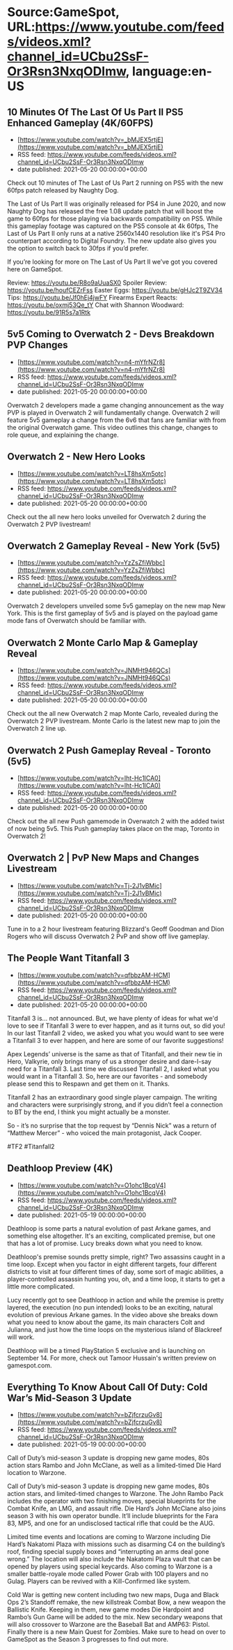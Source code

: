 # Source:GameSpot, URL:https://www.youtube.com/feeds/videos.xml?channel_id=UCbu2SsF-Or3Rsn3NxqODImw, language:en-US

## 10 Minutes Of The Last Of Us Part II PS5 Enhanced Gameplay (4K/60FPS)
 - [https://www.youtube.com/watch?v=_bMJEX5rtjE](https://www.youtube.com/watch?v=_bMJEX5rtjE)
 - RSS feed: https://www.youtube.com/feeds/videos.xml?channel_id=UCbu2SsF-Or3Rsn3NxqODImw
 - date published: 2021-05-20 00:00:00+00:00

Check out 10 minutes of The Last of Us Part 2 running on PS5 with the new 60fps patch released by Naughty Dog.

The Last of Us Part II was originally released for PS4 in June 2020, and now Naughty Dog has released the free 1.08 update patch that will boost the game to 60fps for those playing via backwards compatibility on PS5. While this gameplay footage was captured on the PS5 console at 4k 60fps, The Last of Us Part II only runs at a native 2560x1440 resolution like it's PS4 Pro counterpart according to Digital Foundry. The new update also gives you the option to switch back to 30fps if you’d prefer.

If you’re looking for more on The Last of Us Part II we’ve got you covered here on GameSpot.

Review: https://youtu.be/R8o9aUuaSX0
Spoiler Review: https://youtu.be/houfCEZrFss
Easter Eggs: https://youtu.be/gHJc2T9ZV34
Tips: https://youtu.be/Jf0hEj4jwFY
Firearms Expert Reacts: https://youtu.be/oxmj53Qe_tY
Chat with Shannon Woodward: https://youtu.be/91R5s7a1Rtk

## 5v5 Coming to Overwatch 2 - Devs Breakdown PVP Changes
 - [https://www.youtube.com/watch?v=n4-mYfrNZr8](https://www.youtube.com/watch?v=n4-mYfrNZr8)
 - RSS feed: https://www.youtube.com/feeds/videos.xml?channel_id=UCbu2SsF-Or3Rsn3NxqODImw
 - date published: 2021-05-20 00:00:00+00:00

Overwatch 2 developers made a game changing announcement as the way PVP is played in Overwatch 2 will fundamentally change. Overwatch 2 will feature 5v5 gameplay a change from the 6v6 that fans are familiar with from the original Overwatch game. This video outlines this change, changes to role queue, and explaining the change.

## Overwatch 2 - New Hero Looks
 - [https://www.youtube.com/watch?v=LT8hsXm5otc](https://www.youtube.com/watch?v=LT8hsXm5otc)
 - RSS feed: https://www.youtube.com/feeds/videos.xml?channel_id=UCbu2SsF-Or3Rsn3NxqODImw
 - date published: 2021-05-20 00:00:00+00:00

Check out the all new hero looks unveiled for Overwatch 2 during the Overwatch 2 PVP livestream!

## Overwatch 2 Gameplay Reveal - New York (5v5)
 - [https://www.youtube.com/watch?v=YzZsZfiWbbc](https://www.youtube.com/watch?v=YzZsZfiWbbc)
 - RSS feed: https://www.youtube.com/feeds/videos.xml?channel_id=UCbu2SsF-Or3Rsn3NxqODImw
 - date published: 2021-05-20 00:00:00+00:00

Overwatch 2 developers unveiled some 5v5 gameplay on the new map New York. This is the first gameplay of 5v5 and is played on the payload game mode fans of Overwatch should be familiar with.

## Overwatch 2 Monte Carlo Map & Gameplay Reveal
 - [https://www.youtube.com/watch?v=JNMHt946QCs](https://www.youtube.com/watch?v=JNMHt946QCs)
 - RSS feed: https://www.youtube.com/feeds/videos.xml?channel_id=UCbu2SsF-Or3Rsn3NxqODImw
 - date published: 2021-05-20 00:00:00+00:00

Check out the all new Overwatch 2 map Monte Carlo, revealed during the Overwatch 2 PVP livestream. Monte Carlo is the latest new map to join the Overwatch 2 line up.

## Overwatch 2 Push Gameplay Reveal - Toronto (5v5)
 - [https://www.youtube.com/watch?v=Iht-Hc1lCA0](https://www.youtube.com/watch?v=Iht-Hc1lCA0)
 - RSS feed: https://www.youtube.com/feeds/videos.xml?channel_id=UCbu2SsF-Or3Rsn3NxqODImw
 - date published: 2021-05-20 00:00:00+00:00

Check out the all new Push gamemode in Overwatch 2 with the added twist of now being 5v5. This Push gameplay takes place on the map, Toronto in Overwatch 2!

## Overwatch 2 | PvP New Maps and Changes Livestream
 - [https://www.youtube.com/watch?v=Tj-2J1vBMic](https://www.youtube.com/watch?v=Tj-2J1vBMic)
 - RSS feed: https://www.youtube.com/feeds/videos.xml?channel_id=UCbu2SsF-Or3Rsn3NxqODImw
 - date published: 2021-05-20 00:00:00+00:00

Tune in to a 2 hour livestream featuring Blizzard's Geoff Goodman and Dion Rogers who will discuss Overwatch 2 PvP and show off live gameplay.

## The People Want Titanfall 3
 - [https://www.youtube.com/watch?v=qfbbzAM-HCM](https://www.youtube.com/watch?v=qfbbzAM-HCM)
 - RSS feed: https://www.youtube.com/feeds/videos.xml?channel_id=UCbu2SsF-Or3Rsn3NxqODImw
 - date published: 2021-05-20 00:00:00+00:00

Titanfall 3 is... not announced. But, we have plenty of ideas for what we'd love to see if Titanfall 3 were to ever happen, and as it turns out, so did you! In our last Titanfall 2 video, we asked you what you would want to see were a Titanfall 3 to ever happen, and here are some of our favorite suggestions!

Apex Legends’ universe is the same as that of Titanfall, and their new tie in Hero, Valkyrie, only brings many of us a stronger desire and dare-I-say need for a Titanfall 3. Last time we discussed Titanfall 2, I asked what you would want in a Titanfall 3. So, here are our favorites - and somebody please send this to Respawn and get them on it. Thanks.

Titanfall 2 has an extraordinary good single player campaign. The writing and characters were surprisingly strong, and if you didn’t feel a connection to BT by the end, I think you might actually be a monster.

So - it’s no surprise that the top request by “Dennis Nick” was a return of “Matthew Mercer” - who voiced the main protagonist, Jack Cooper.

#TF2 #Titanfall2

## Deathloop Preview (4K)
 - [https://www.youtube.com/watch?v=O1ohc1BcqV4](https://www.youtube.com/watch?v=O1ohc1BcqV4)
 - RSS feed: https://www.youtube.com/feeds/videos.xml?channel_id=UCbu2SsF-Or3Rsn3NxqODImw
 - date published: 2021-05-19 00:00:00+00:00

Deathloop is some parts a natural evolution of past Arkane games, and something else altogether. It's an exciting, complicated premise, but one that has a lot of promise. Lucy breaks down what you need to know.  

Deathloop's premise sounds pretty simple, right? Two assassins caught in a time loop. Except when you factor in eight different targets, four different districts to visit at four different times of day, some sort of magic abilities, a player-controlled assassin hunting you, oh, and a time loop, it starts to get a little more complicated.

Lucy recently got to see Deathloop in action and while the premise is pretty layered, the execution (no pun intended) looks to be an exciting, natural evolution of previous Arkane games. In the video above she breaks down what you need to know about the game, its main characters Colt and Julianna, and just how the time loops on the mysterious island of Blackreef will work.

Deathloop will be a timed PlayStation 5 exclusive and is launching on September 14. For more, check out Tamoor Hussain's written preview on gamespot.com.

## Everything To Know About Call Of Duty: Cold War’s Mid-Season 3 Update
 - [https://www.youtube.com/watch?v=bZjfcrzuGv8](https://www.youtube.com/watch?v=bZjfcrzuGv8)
 - RSS feed: https://www.youtube.com/feeds/videos.xml?channel_id=UCbu2SsF-Or3Rsn3NxqODImw
 - date published: 2021-05-19 00:00:00+00:00

Call of Duty’s mid-season 3 update is dropping new game modes, 80s action stars Rambo and John McClane, as well as a limited-timed Die Hard location to Warzone.

Call of Duty’s mid-season 3 update is dropping new game modes, 80s action stars, and limited-timed changes to Warzone. The John Rambo Pack includes the operator with two finishing moves, special blueprints for the Combat Knife, an LMG, and assault rifle. Die Hard’s John McClane also joins season 3 with his own operator bundle. It’ll include blueprints for the Fara 83, MP5, and one for an undisclosed tactical rifle that could be the AUG.

Limited time events and locations are coming to Warzone including Die Hard’s Nakatomi Plaza with missions such as disarming C4 on the building’s roof, finding special supply boxes and “interrupting an arms deal gone wrong.” The location will also include the Nakatomi Plaza vault that can be opened by players using special keycards. Also coming to Warzone is a smaller battle-royale mode called Power Grab with 100 players and no Gulag. Players can be revived with a Kill-Confirmed like system. 

Cold War is getting new content including two new maps, Duga and Black Ops 2’s Standoff remake, the new killstreak Combat Bow, a new weapon the Ballistic Knife. Keeping in them, new game modes Die Hardpoint and Rambo’s Gun Game will be added to the mix. New secondary weapons that will also crossover to Warzone are the Baseball Bat and AMP63: Pistol. Finally there is a new Main Quest for Zombies. Make sure to head on over to GameSpot as the Season 3 progresses to find out more.

